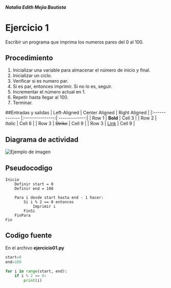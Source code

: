 ##### Natalia Edith Mejia Bautista 
# Ejercicio 1
Escribir un programa que imprima los numeros pares del 0 al 100.

## Procedimiento 
1. Inicializar una variable para almacenar el número de inicio y final.
2. Inicializar un ciclo.
3. Verificar si es numero par.
4. Si es par, entonces imprimir. Si no lo es, seguir.
5. Incrementar el número actual en 1.
6. Repetir hasta llegar al 100.
7. Terminar.

##Entradas y salidas
| Left-Aligned  | Center Aligned  | Right Aligned |
|:------------- |:---------------:| -------------:|
| Row 1         | **Bold**        | Cell 3        |
| Row 2         | *Italic*        | Cell 6        |
| Row 3         | ~~Strike~~      | Cell 9        |
| Row 3         | [Link](dot.com) | Cell 9        |


## Diagrama de actividad
![Ejemplo de imagen](https://ejemplo.com/imagen.png)
<!-- ![Logo de Python](https://www.python.org/static/community_logos/python-logo-master-v3-TM.png) -->

<!-- Asi podemos hablar de `fun encontrar_pares`
Para imprimir **"¡Hola, mundo!"** en Python: -->

## Pseudocodigo
```plaintext
Inicio
    Definir start = 0
    Definir end = 100
    
    Para i desde start hasta end - 1 hacer:
        Si i % 2 == 0 entonces
            Imprimir i
        FinSi
    FinPara
Fin
```

## Codigo fuente
En el archivo **ejercicio01.py**
```python
start=0
end=100

for i in range(start, end):
    if i % 2 == 0:
        print(i) 
```